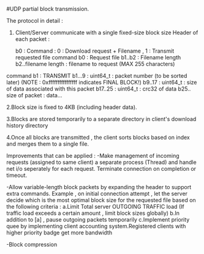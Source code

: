 #UDP partial block transmission.

The protocol in detail :

1. Client/Server communicate with a single fixed-size block size
	Header of each packet :

	b0   : Command : 0 : Download request + Filename , 1 : Transmit requested file
command b0 : Request file
	b1..b2 : Filename length
	b2..filename length : filename to request (MAX 255 characters)

command b1 : TRANSMIT
	b1...9 : uint64_t : packet number (to be sorted later) (NOTE : 0xffffffffffffffff indicates FINAL BLOCK!)
	b9..17 : uint64_t : size of data associated with this packet
	b17..25 : uint64_t : crc32 of data
	b25.. size of packet : data...


2.Block size is fixed to 4KB (including header data).

3.Blocks are stored temporarily to a separate directory in client's download history directory

4.Once all blocks are transmitted , the client sorts blocks based on index and merges them to a single file.

Improvements that can be applied :
-Make management of incoming requests (assigned to same client) a separate process (Thread)
and handle net i/o seperately for each request. Terminate connection on completion or timeout.

-Allow variable-length block packets by expanding the header to support extra commands.
Example , on initial connection attempt , let the server decide which is the most optimal
block size for the requested file based on the following criteria :
	a.Limit Total server OUTGOING TRAFFIC load (If traffic load exceeds a certain amount , limit block sizes globally)
	b.In addition to [a] , pause outgoing packets temporarily
	c.Implement priority quee by implementing client accounting system.Registered clients with higher priority badge
	get more bandwidth

-Block compression
